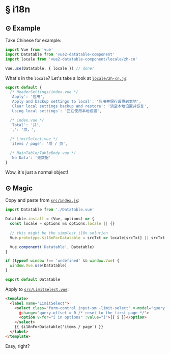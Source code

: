 # § i18n

## ⊙ Example

Take Chinese for example:

```js
import Vue from 'vue'
import Datatable from 'vue2-datatable-component'
import locale from 'vue2-datatable-component/locale/zh-cn'

Vue.use(Datatable, { locale }) // done!
```

What's in the `locale`? Let's take a look at [`locale/zh-cn.js`](https://github.com/OneWayTech/vue2-datatable/blob/master/locale/zh-cn.js):

```js
export default {
  /* HeaderSettings/index.vue */
  'Apply': '应用',
  'Apply and backup settings to local': '应用并保存设置到本地',
  'Clear local settings backup and restore': '清空本地设置并恢复',
  'Using local settings': '正在使用本地设置',

  /* index.vue */
  'Total': '共',
  ',': '项，',
  
  /* LimitSelect.vue */
  'items / page': '项 / 页',

  /* MainTable/TableBody.vue */
  'No Data': '无数据'
}
```

Wow, it's just a normal object!

## ⊙ Magic

Copy and paste from [`src/index.js`](https://github.com/OneWayTech/vue2-datatable/blob/master/src/index.js):

```js
import Datatable from './Datatable.vue'

Datatable.install = (Vue, options) => {
  const locale = options && options.locale || {}
  
  // this might be the simplest i18n solution
  Vue.prototype.$i18nForDatatable = srcTxt => locale[srcTxt] || srcTxt

  Vue.component('Datatable', Datatable)
}

if (typeof window !== 'undefined' && window.Vue) {
  window.Vue.use(Datatable)
}

export default Datatable
```

Apply to [`src/LimitSelect.vue`](https://github.com/OneWayTech/vue2-datatable/blob/master/src/LimitSelect.vue):

```html
<template>
  <label name="LimitSelect">
    <select class="form-control input-sm -limit-select" v-model="query.limit"
      @change="query.offset = 0 /* reset to the first page */">
      <option v-for="i in options" :value="i">{{ i }}</option>
    </select>
    {{ $i18nForDatatable('items / page') }}
  </label>
</template>
```

Easy, right?
